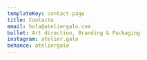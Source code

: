 ```yaml
---
templateKey: contact-page
title: Contacto
email: hola@ateliergalo.com
bullet: Art direction, Branding & Packaging
instagram: atelier.galo
behance: ateliergalo
---
```

